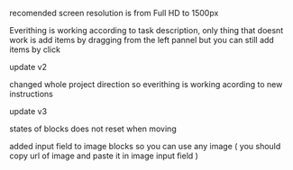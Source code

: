recomended screen resolution is from Full HD to 1500px


Everithing is working according to task description, only thing that doesnt work is add items by dragging from the left pannel but you can still add items by click


update v2

changed whole project direction so everithing is working acording to new instructions


update v3 

states of blocks does not reset when moving

added input field to image blocks so you can use any image ( you should copy url of image and paste it in image input field )
